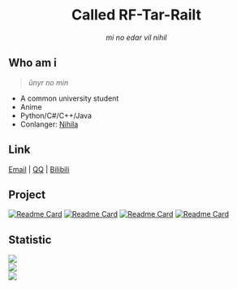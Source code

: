 <div align="center">
  
# Called RF-Tar-Railt
_mi no edar víl nihil_
  
</div>

## Who am i
>_ûnyr no min_
- A common university student
- Anime
- Python/C#/C++/Java
- Conlanger: [Nihila](https://tieba.baidu.com/p/7268094994)

## Link

<a href="mailto:rf_tar_railt@qq.com">Email</a> | 
<a href="https://wpa.qq.com/msgrd?v=3&uin=3165388245&site=qqq&menu=yes">QQ</a> | 
<a href="https://space.bilibili.com/356339754">Bilibili</a>


## Project

<div align="left">

[![Readme Card](https://github-readme-stats.vercel.app/api/pin/?username=ArcletProject&repo=Alconna&theme=dracula&hide_border=true)](https://github.com/ArcletProject/Alconna)
  [![Readme Card](https://github-readme-stats.vercel.app/api/pin/?username=ArcletProject&repo=Edoves&theme=dracula&hide_border=true)](https://github.com/ArcletProject/Edoves)
[![Readme Card](https://github-readme-stats.vercel.app/api/pin/?username=RF-Tar-Railt&repo=cli-lite&theme=dracula&hide_border=true)](https://github.com/RF-Tar-Railt/cli-lite)
  [![Readme Card](https://github-readme-stats.vercel.app/api/pin/?username=RF-Tar-Railt&repo=RaianBot&theme=dracula&hide_border=true)](https://github.com/RF-Tar-Railt/RaianBot)

</div>

## Statistic

<a href=#>
  
  <img align="left" src="https://github-readme-stats.vercel.app/api?username=RF-Tar-Railt&show_icons=true&theme=dracula&hide_border=true">
  </br>
  <img align="left" src="https://github-readme-stats.vercel.app/api/top-langs/?username=RF-Tar-Railt&layout=compact&theme=dracula&hide_border=true">
  </br>
  <img align="left" src="https://github-readme-stats.vercel.app/api/wakatime?username=Tarrailt&layout=compact&theme=dracula&hide_border=true">

  
</a>
